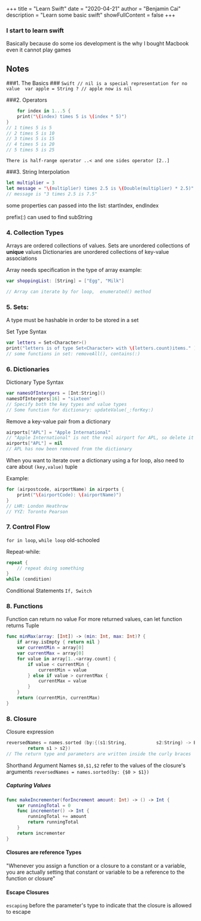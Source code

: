 +++
title = "Learn Swift"
date = "2020-04-21"
author = "Benjamin Cai"
description = "Learn some basic swift"
showFullContent = false
+++

### I start to learn swift 

Basically because do some ios development is the why I bought Macbook even it cannot play games

## Notes

###1. The Basics  ###
    ```Swift
    // nil is a special representation for no value 
    var apple = String ?
    // apple now is nil 
    ```

###2. Operators
```Swift
    for index in 1...5 {
    print("\(index) times 5 is \(index * 5)")
}
// 1 times 5 is 5
// 2 times 5 is 10
// 3 times 5 is 15
// 4 times 5 is 20
// 5 times 5 is 25
```
    There is half-range operator ..< and one sides operator [2..]

###3. String Interpolation

```Swift
let multiplier = 3
let message = "\(multiplier) times 2.5 is \(Double(multiplier) * 2.5)"
// message is "3 times 2.5 is 7.5"
```

some properties can passed into the list:
startIndex, endIndex

prefix(:) can used to find subString

### 4. Collection Types
Arrays are ordered collections of values.
Sets are unordered collections of **unique** values
Dictionaries are unordered collections of key-value associations

Array needs specification in the type of array
example:
```Swift 
var shoppingList: [String] = ["Egg", "Milk"]

// Array can iterate by for loop,  enumerated() method
```

### 5. Sets: 
A type must be hashable in order to be stored in a set

Set Type Syntax
```Swift
var letters = Set<Character>()
print("letters is of type Set<Character> with \(letters.count)items." )
// some functions in set: removeAll(), contains(:)
```

### 6. Dictionaries

Dictionary Type Syntax
```Swift
var namesOfIntergers = [Int:String]()
namesOfIntergers[16] = "sixteen"
// Specify both the key types and value types
// Some function for dictionary: updateValue(_:forKey:)
```
Remove a key-value pair from a dictionary
```Swift
airports["APL"] = "Apple International"
// "Apple International" is not the real airport for APL, so delete it
airports["APL"] = nil
// APL has now been removed from the dictionary
```
When you want to iterate over a dictionary using a for loop, also need to care about `(key,value)` tuple

Example:
```Swift
for (airpostcode, airportName) in airports {
    print("\(airportCode): \(airportName)")
}
// LHR: London Heathrow
// YYZ: Toronto Pearson
```

### 7. Control Flow ###

`for in loop`, `while loop` old-schooled

Repeat-while:
```Swift
repeat {
    // repeat doing something
}
while (condition)
```
Conditional Statements
`If, Switch`

### 8. Functions 

Function can return no value
For more returned values, can let function returns Tuple

```Swift
func minMax(array: [Int]) -> (min: Int, max: Int)? {
    if array.isEmpty { return nil }
    var currentMin = array[0]
    var currentMax = array[0]
    for value in array[1..<array.count] {
        if value < currentMin {
            currentMin = value
        } else if value > currentMax {
            currentMax = value
        }
    }
    return (currentMin, currentMax)
}
```

### 8. Closure
Closure expression
```Swift
reversedNames = names.sorted (by:{(s1:String,           s2:String) -> Bool in 
        return s1 > s2})
// The return type and parameters are written inside the curly braces
```
Shorthand Argument Names
`$0,$1,$2` refer to the values of the closure's arguments
`reversedNames = names.sorted(by: {$0 > $1})`
##### Capturing Values

```Swift
func makeIncrementer(forIncrement amount: Int) -> () -> Int {
    var runningTotal = 0
    func incrementer() -> Int {
        runningTotal += amount
        return runningTotal
    }
    return incrementer
}
```
#### Closures are reference Types

"Whenever you assign a function or a closure to a constant or a variable, you are actually setting that constant or variable to be a reference to the function or closure"

#### Escape Closures
`escaping` before the parameter's type to indicate that the closure is allowed to escape

